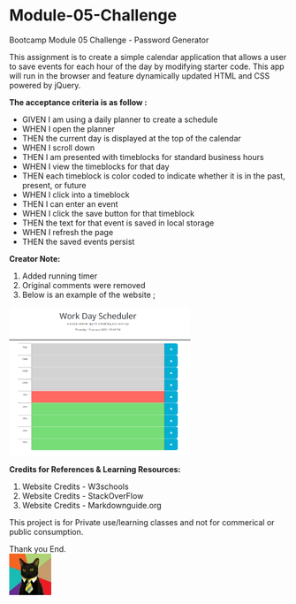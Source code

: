 # Module-05-Challenge
Bootcamp Module 05 Challenge - Password Generator

This assignment is to create a simple calendar application that allows a user to save events for each hour of the day by modifying starter code. This app will run in the browser and feature dynamically updated HTML and CSS powered by jQuery.

**The acceptance criteria is as follow :**
- GIVEN I am using a daily planner to create a schedule
- WHEN I open the planner
- THEN the current day is displayed at the top of the calendar
- WHEN I scroll down
- THEN I am presented with timeblocks for standard business hours
- WHEN I view the timeblocks for that day
- THEN each timeblock is color coded to indicate whether it is in the past, present, or future
- WHEN I click into a timeblock
- THEN I can enter an event
- WHEN I click the save button for that timeblock
- THEN the text for that event is saved in local storage
- WHEN I refresh the page
- THEN the saved events persist

**Creator Note:**
1. Added running timer
2. Original comments were removed
3. Below is an example of the website ;
<img src="Images/Work-Day-Scheduler.png" width=65%>

**Credits for References & Learning Resources:**
1. Website Credits - W3schools
2. Website Credits - StackOverFlow
3. Website Credits - Markdownguide.org

This project is for Private use/learning classes and not for commerical or public consumption.

Thank you
End.        
<img src="Images/business-cat1.jpg" width=15%>
